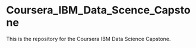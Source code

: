 # Coursera_IBM_Data_Scence_Capstone
This is the repository for the Coursera IBM Data Science Capstone.
